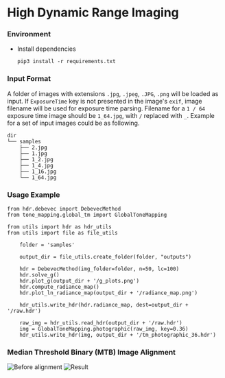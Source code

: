 # High Dynamic Range Imaging


### Environment

* Install dependencies
  ```shell
  pip3 install -r requirements.txt
  ```

### Input Format
A folder of images with extensions `.jpg`, `.jpeg`, `.JPG`, `.png` will be loaded as input.
If `ExposureTime` key is not presented in the image's `exif`, image filename will be used for exposure time parsing.
Filename for a `1 / 64` exposure time image should be `1_64.jpg`, with `/` replaced with `_`.
Example for a set of input images could be as following.
```
dir
└── samples
    ├── 2.jpg
    ├── 1.jpg
    ├── 1_2.jpg
    ├── 1_4.jpg
    ├── 1_16.jpg
    └── 1_64.jpg
```

### Usage Example
```python3
from hdr.debevec import DebevecMethod
from tone_mapping.global_tm import GlobalToneMapping

from utils import hdr as hdr_utils
from utils import file as file_utils

    folder = 'samples'

    output_dir = file_utils.create_folder(folder, "outputs")

    hdr = DebevecMethod(img_folder=folder, n=50, lc=100)
    hdr.solve_g()
    hdr.plot_g(output_dir + '/g_plots.png')
    hdr.compute_radiance_map()
    hdr.plot_ln_radiance_map(output_dir + '/radiance_map.png')

    hdr_utils.write_hdr(hdr.radiance_map, dest=output_dir + '/raw.hdr')

    raw_img = hdr_utils.read_hdr(output_dir + '/raw.hdr')
    img = GlobalToneMapping.photographic(raw_img, key=0.36)
    hdr_utils.write_hdr(img, output_dir + '/tm_photographic_36.hdr')
```


### Median Threshold Binary (MTB) Image Alignment
![Before alignment](https://github.com/Zzznorlax/hdr/blob/main/resource/pre_alignment.png)
![Result](https://github.com/Zzznorlax/hdr/blob/main/resource/aligned.png)
